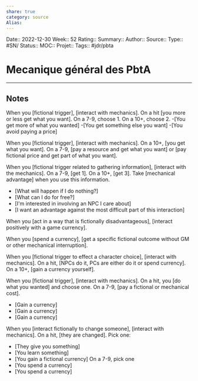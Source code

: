 ```yaml
---
share: true 
category: source
Alias:
---
```

Date:: 2022-12-30
Week:: 52
Rating::
Summary:: 
Author::
Source:: 
Type:: #SN/
Status:: 
MOC::
Projet:: 
Tags:: #jdr/pbta

# Mecanique général des PbtA


***

## Notes

When you [fictional trigger], [interact with mechanics]. On a hit [you more or less get what you want]. On a 7-9, choose 1. On a 10+, choose 2. -[You get more of what you wanted] -[You get something else you want] -[You avoid paying a price]

When you [fictional trigger], [interact with mechanics]. On a 10+, [you get what you want]. On a 7-9, [pay a resource and get what you want] or [pay fictional price and get part of what you want].

When you [fictional trigger related to gathering information], [interact with the mechanics]. On a 7-9, [get 1]. On a 10+, [get 3]. Take [mechanical advantage] when you use this information. 
- [What will happen if I do nothing?]
- [What can I do for free?]
- [I'm interested in involving an NPC I care about]
- [I want an advantage against the most difficult part of this interaction]

When you [act in a way that is fictionally disadvantageous], [interact positively with a game currency].

When you [spend a currency], [get a specific fictional outcome without GM or other mechanical interruption].

When you [fictional trigger to effect a character choice], [interact with mechanics]. On a hit, [NPCs do it, PCs are either do it or spend currency]. On a 10+, [gain a currency yourself].

When you [fictional trigger], [interact with mechanics]. On a hit, you [do what you wanted] and choose one. On a 7-9, [pay a fictional or mechanical cost]. 
- [Gain a currency]
- [Gain a currency]
- [Gain a currency]

When you [interact fictionally to change someone], [interact with mechanics]. On a hit, [they are changed]. 
Pick one: 
- [They give you something]
- [You learn something]
- [You gain a fictional currency] 
On a 7-9, pick one
- [You spend a currency]
- [You spend a currency]

